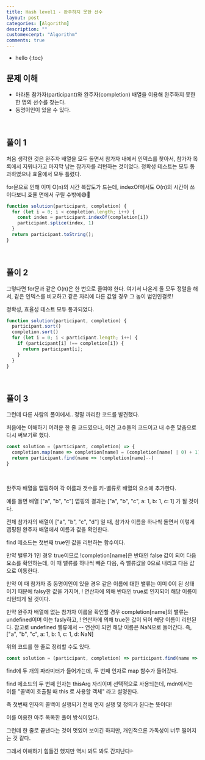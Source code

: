 ```yaml
---
title: Hash level1 - 완주하지 못한 선수
layout: post
categories: [Algorithm]
description: ""
customexcerpt: "Algorithm"
comments: true
---
```


* hello
{:toc}


## 문제 이해
- 마라톤 참가자(participant)와 완주자(completion) 배열을 이용해 완주하지 못한 한 명의 선수를 찾는다.
- 동명이인이 있을 수 있다.

<br>

## 풀이 1
처음 생각한 것은 완주자 배열을 모두 돌면서 참가자 내에서 인덱스를 찾아서, 참가자 목록에서 지워나가고 마지막 남는 참가자를 리턴하는 것이었다.
정확성 테스트는 모두 통과하였으나 효율에서 모두 틀렸다.

for문으로 인해 이미 O(n)의 시간 복잡도가 드는데, indexOf에서도 O(n)의 시간이 쓰이다보니 효율 면에서 구릴 수밖에😅🤯

```js
function solution(participant, completion) {
  for (let i = 0; i < completion.length; i++) {
    const index = participant.indexOf(completion[i])
    participant.splice(index, 1)
  }
  return participant.toString();
}
```

<br>

## 풀이 2
그렇다면 for문과 같은 O(n)은 한 번으로 줄여야 한다. 여기서 나온게 둘 모두 정렬을 해서, 같은 인덱스를 비교하고 같은 자리에 다른 값일 경우 그 놈이 범인인걸로!

정확성, 효율성 테스트 모두 통과되었다.

```js
function solution(participant, completion) {
  participant.sort()
  completion.sort()
  for (let i = 0; i < participant.length; i++) {
    if (participant[i] !== completion[i]) {
      return participant[i];
    }
  }
}
```

<br>

## 풀이 3
그런데 다른 사람의 풀이에서.. 정말 까리한 코드를 발견했다. 

처음에는 이해하기 어려운 한 줄 코드였으나, 이건 고수들의 코드이고 내 수준 맞춤으로 다시 써보기로 했다.

```js
const solution = (participant, completion) => {
  completion.map(name => completion[name] = (completion[name] | 0) + 1)
  return participant.find(name => !completion[name]--)
}
```

<br>

완주자 배열을 맵핑하여 각 이름과 갯수를 키-밸류로 배열의 요소에 추가한다.

예를 들면 배열 ["a", "b", "c"] 맵핑의 결과는 ["a", "b", "c", a: 1, b: 1, c: 1] 가 될 것이다.

전체 참가자의 배열이 ["a", "b", "c", "d"] 일 때, 참가자 이름을 하나씩 돌면서 이렇게 맵핑된 완주자 배열에서 이름과 값을 확인한다.

find 메소드는 첫번째 true인 값을 리턴하는 함수이다.

만약 밸류가 1인 경우 true이므로 !completion[name]은 반대인 false 값이 되어 다음 요소를 확인하는데, 이 때 밸류를 하나씩 빼준 다음, 즉 밸류값을 0으로 내리고 다음 값으로 이동한다. 

만약 이 때 참가자 중 동명이인이 있을 경우 같은 이름에 대한 밸류는 이미 0이 된 상태이기 때문에 falsy한 값을 가지며, ! 연산자에 의해 반대인 true로 인지되어 해당 이름이 리턴되게 될 것이다.

만약 완주자 배열에 없는 참가자 이름을 확인할 경우 completion[name]의 밸류는 undefined이며 이는 fasly하고, ! 연산자에 의해 true한 값이 되어 해당 이름이 리턴된다. 참고로 undefined 밸류에서 -- 연산이 되면 해당 이름은 NaN으로 들어간다. 즉, ["a", "b", "c", a: 1, b: 1, c: 1, d: NaN]

위의 코드를 한 줄로 정리할 수도 있다.

```js
const solution = (participant, completion) => participant.find(name => !completion[name]--, completion.map(name => completion[name] = (completion[name] | 0) + 1))
```

find에 두 개의 파라미터가 들어가는데, 두 번째 인자로 map 함수가 들어갔다.

find 메소드의 두 번째 인자는 thisArg 자리이며 선택적으로 사용되는데, mdn에서는 이를 "콜백이 호출될 때 this 로 사용할 객체" 라고 설명한다.

즉 첫번째 인자의 콜백이 실행되기 전에 먼저 실행 및 정의가 된다는 뜻이다!

이를 이용한 아주 똑똑한 풀이 방식이었다.

그런데 한 줄로 끝낸다는 것이 멋있어 보이긴 하지만, 개인적으론 가독성이 너무 떨어지는 것 같다.

그래서 이해하기 힘들긴 했지만 역시 봐도 봐도 간지난다💦

